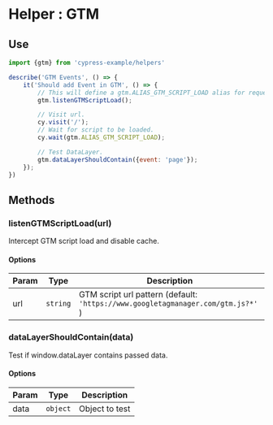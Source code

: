 # Helper : GTM

## Use

```javascript
import {gtm} from 'cypress-example/helpers'

describe('GTM Events', () => {
    it('Should add Event in GTM', () => {
        // This will define a gtm.ALIAS_GTM_SCRIPT_LOAD alias for request.
        gtm.listenGTMScriptLoad();

        // Visit url.
        cy.visit('/');
        // Wait for script to be loaded.
        cy.wait(gtm.ALIAS_GTM_SCRIPT_LOAD);

        // Test DataLayer.
        gtm.dataLayerShouldContain({event: 'page'});
    });
})
```

## Methods

### listenGTMScriptLoad(url)
Intercept GTM script load and disable cache.


#### Options
| Param | Type | Description |
| ----- | :--: | ----------- |
| url | `string` | GTM script url pattern (default: `'https://www.googletagmanager.com/gtm.js?*'` ) |


### dataLayerShouldContain(data)
Test if window.dataLayer contains passed data.

#### Options
| Param | Type | Description |
| ----- | :--: | ----------- |
| data | `object` | Object to test |

